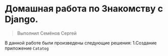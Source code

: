# Домашная работа по Знакомству с Django.
> Выполнил Семёнов Сергей


В данной работе были произведены следующие решения:
1.Создание приложение `Catatog`
